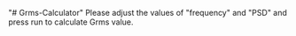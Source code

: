 "# Grms-Calculator" 
Please adjust the values of "frequency" and "PSD" and press run to calculate Grms value.